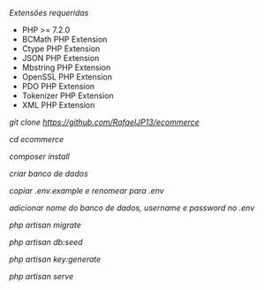 *Extensões requeridas* 

- PHP >= 7.2.0
- BCMath PHP Extension
- Ctype PHP Extension
- JSON PHP Extension
- Mbstring PHP Extension
- OpenSSL PHP Extension
- PDO PHP Extension
- Tokenizer PHP Extension
- XML PHP Extension

*git clone https://github.com/RafaelJP13/ecommerce*

*cd ecommerce*

*composer install*

*criar banco de dados*

*copiar .env.example e renomear para .env*

*adicionar nome do banco de dados, username e password no .env*

*php artisan migrate*

*php artisan db:seed*

*php artisan key:generate*

*php artisan serve*
